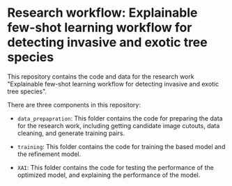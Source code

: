 # Research workflow: Explainable few-shot learning workflow for detecting invasive and exotic tree species

This repository contains the code and data for the research work "Explainable few-shot learning workflow for detecting invasive and exotic tree species".

There are three components in this repository:

- `data_prepapration`: This folder contains the code for preparing the data for the research work, including getting candidate image cutouts, data cleaning, and generate training pairs.

- `training`: This folder contains the code for training the based model and the refinement model.

- `XAI`: This folder contains the code for testing the performance of the optimized model, and explaining the performance of the model.